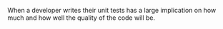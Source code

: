 
When a developer writes their unit tests has a large implication on how much and how well the quality of the code will be.

